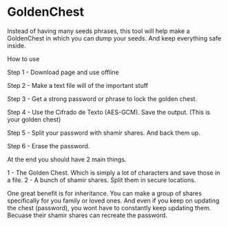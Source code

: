 # GoldenChest
Instead of having many  seeds phrases, this tool will help make a GoldenChest in which you can dump your seeds. And keep everything safe inside.

How to use

Step 1 - Download page and use offline

Step 2 - Make a text file will of the important stuff

Step 3 - Get a strong password or phrase to lock the golden chest.

Step 4 - Use the Cifrado de Texto (AES-GCM). Save the output. (This is your golden chest)

Step 5 - Split your password with shamir shares. And back them up. 

Step 6 - Erase the password.

At the end you should have 2 main things.

1 - The Golden Chest. Which is simply a lot of characters and save those in a file.
2 - A bunch of shamir shares. Split them in secure locations.

One great benefit is for inheritance. You can make a group of shares specifically for you family or loved ones.
And even if you keep on updating the chest (password), you wont have to constantly keep updating them. Becuase their shamir shares can recreate the password. 


